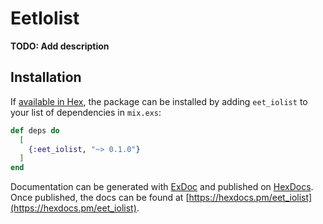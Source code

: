 # EetIolist

**TODO: Add description**

## Installation

If [available in Hex](https://hex.pm/docs/publish), the package can be installed
by adding `eet_iolist` to your list of dependencies in `mix.exs`:

```elixir
def deps do
  [
    {:eet_iolist, "~> 0.1.0"}
  ]
end
```

Documentation can be generated with [ExDoc](https://github.com/elixir-lang/ex_doc)
and published on [HexDocs](https://hexdocs.pm). Once published, the docs can
be found at [https://hexdocs.pm/eet_iolist](https://hexdocs.pm/eet_iolist).

